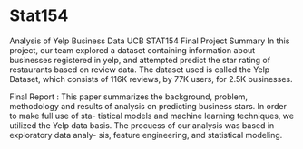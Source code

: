 # Stat154
Analysis of Yelp Business Data
UCB STAT154 Final Project
Summary
In this project, our team explored a dataset containing information about businesses registered in yelp, and attempted predict the star rating of restaurants based on review data. The dataset used is called the Yelp Dataset, which consists of 116K reviews, by 77K users, for 2.5K businesses. 


Final Report :
This paper summarizes the background, problem, methodology and results of analysis on predicting business stars. In order to make full use of sta- tistical models and machine learning techniques, we utilized the Yelp data basis. The procuess of our analysis was based in exploratory data analy- sis, feature engineering, and statistical modeling.
